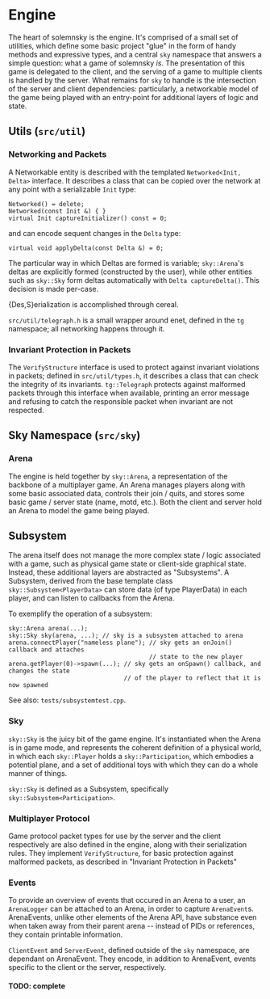 # Engine

The heart of solemnsky is the engine. It's comprised of a small set of utilities, which
 define some basic project "glue" in the form of handy methods and expressive types,
 and a central `sky` namespace that answers a simple question: what a game of solemnsky 
 *is*. The presentation of this game is delegated to the client, and the serving of a
 game to multiple clients is handled by the server. What remains for `sky` to handle is
 the intersection of the server and client dependencies: particularly, a networkable model 
 of the game being played with an entry-point for additional layers of logic and state. 

## Utils (`src/util`)

### Networking and Packets

A Networkable entity is described with the templated `Networked<Init, Delta>` interface.
 It describes a class that can be copied over the network at any point with a 
 serializable `Init` type: 

    Networked() = delete;
    Networked(const Init &) { }
    virtual Init captureInitializer() const = 0;
 
and can encode sequent changes in the `Delta` type: 

    virtual void applyDelta(const Delta &) = 0;

The particular way in which Deltas are formed is variable; `sky::Arena`'s deltas are
 explicitly formed (constructed by the user), while other entities such as `sky::Sky`
 form deltas automatically with `Delta captureDelta()`. This decision is made per-case.

{Des,S}erialization is accomplished through cereal. 

`src/util/telegraph.h` is a small wrapper around enet, defined in the `tg` namespace; 
 all networking happens through it.

### Invariant Protection in Packets

The `VerifyStructure` interface is used to protect against invariant violations in packets;
 defined in `src/util/types.h`, it describes a class that can check the integrity of its 
 invariants. `tg::Telegraph` protects against malformed packets through this interface
 when available, printing an error message and refusing to catch the responsible packet when 
 invariant are not respected.

## Sky Namespace (`src/sky`)

### Arena 

 The engine is held together by `sky::Arena`, a representation of the backbone of a 
 multiplayer game. An Arena manages players along with some basic associated data, 
 controls their join / quits, and stores some basic game / server state (name, motd, 
 etc.). Both the client and server hold an Arena to model the game being played.

## Subsystem

The arena itself does not manage the more complex state / logic associated
 with a game, such as physical game state or client-side graphical state. Instead,
 these additional layers are abstracted as "Subsystems". A Subsystem, derived from the
 base template class `sky::Subsystem<PlayerData>` can store data (of type PlayerData) in
 each player, and can listen to callbacks from the Arena. 

To exemplify the operation of a subsystem:

    sky::Arena arena(...);
    sky::Sky sky(arena, ...); // sky is a subsystem attached to arena
    arena.connectPlayer("nameless plane"); // sky gets an onJoin() callback and attaches
                                           // state to the new player
    arena.getPlayer(0)->spawn(...); // sky gets an onSpawn() callback, and changes the state
                                    // of the player to reflect that it is now spawned

See also: `tests/subsystemtest.cpp`.

### Sky

`sky::Sky` is the juicy bit of the game engine. It's instantiated when the Arena is in
 game mode, and represents the coherent definition of a physical world, in which each
 `sky::Player` holds a `sky::Participation`, which embodies a potential plane, and a set of
 additional toys with which they can do a whole manner of things.

`sky::Sky` is defined as a Subsystem, specifically `sky::Subsystem<Participation>`.

### Multiplayer Protocol

Game protocol packet types for use by the server and the client respectively are also defined
 in the engine, along with their serialization rules. They implement `VerifyStructure`, 
 for basic protection against malformed packets, as described in "Invariant Protection in 
 Packets"

### Events

To provide an overview of events that occured in an Arena to a user, an `ArenaLogger` can be 
 attached to an Arena, in order to capture `ArenaEvent`s. ArenaEvents, unlike other elements
 of the Arena API, have substance even when taken away from their parent arena -- instead 
 of PIDs or references, they contain printable information.

`ClientEvent` and `ServerEvent`, defined outside of the `sky` namespace, are dependant
 on ArenaEvent. They encode, in addition to ArenaEvent, events specific to the client
 or the server, respectively.

#### TODO: complete


